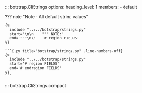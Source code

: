<!-- prettier-ignore -->
::: botstrap.CliStrings
    options:
      heading_level: 1
      members:
        - default

??? note "Note - All default string values"

    {%
      include "../../botstrap/strings.py"
      start='\n\n    """ NOTE:'
      end='"""\n\n    # region FIELDS'
    %}

    ```{.py title="botstrap/strings.py" .line-numbers-off}
    {%
      include "../../botstrap/strings.py"
      start='# region FIELDS'
      end='# endregion FIELDS'
    %}
    ```

::: botstrap.CliStrings.compact
